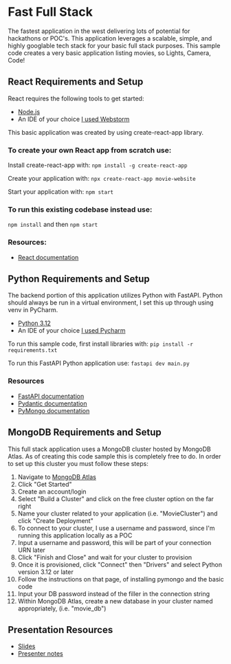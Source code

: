 # Fast Full Stack

The fastest application in the west delivering lots of potential for hackathons or POC's.  This application leverages a 
scalable, simple, and highly googlable tech stack for your basic full stack purposes.  This sample code creates a very
basic application listing movies, so Lights, Camera, Code!

## React Requirements and Setup
React requires the following tools to get started:
* [Node.js](https://nodejs.org/en/download)
* An IDE of your choice [I used Webstorm](https://www.jetbrains.com/webstorm/download/?section=windows)

This basic application was created by using create-react-app library.

### To create your own React app from scratch use:
Install create-react-app with:
`npm install -g create-react-app` 

Create your application with:
`npx create-react-app movie-website`

Start your application with:
`npm start`

### To run this existing codebase instead use:
`npm install` and then `npm start`

### Resources:
* [React documentation](https://react.dev/learn)

## Python Requirements and Setup
The backend portion of this application utilizes Python with FastAPI.  Python should always be run in a virtual
environment, I set this up through using venv in PyCharm.
* [Python 3.12](https://www.python.org/downloads/)
* An IDE of your choice [I used Pycharm](https://www.jetbrains.com/pycharm/download/?section=windows)

To run this sample code, first install libraries with:
`pip install -r requirements.txt`

To run this FastAPI Python application use:
`fastapi dev main.py`

### Resources
* [FastAPI documentation](https://fastapi.tiangolo.com/tutorial/)
* [Pydantic documentation](https://docs.pydantic.dev/latest/)
* [PyMongo documentation](https://pymongo.readthedocs.io/en/stable/)

## MongoDB Requirements and Setup
This full stack application uses a MongoDB cluster hosted by MongoDB Atlas.  As of creating this code sample this is 
completely free to do.  In order to set up this cluster you must follow these steps:
1. Navigate to [MongoDB Atlas](https://www.mongodb.com/products/platform/atlas-database)
2. Click "Get Started"
3. Create an account/login
4. Select "Build a Cluster" and click on the free cluster option on the far right
5. Name your cluster related to your application (i.e. "MovieCluster") and click "Create Deployment"
6. To connect to your cluster, I use a username and password, since I'm running this application locally as a POC
7. Input a username and password, this will be part of your connection URN later
8. Click "Finish and Close" and wait for your cluster to provision
9. Once it is provisioned, click "Connect" then "Drivers" and select Python version 3.12 or later
10. Follow the instructions on that page, of installing pymongo and the basic code
11. Input your DB password instead of the filler in the connection string
12. Within MongoDB Atlas, create a new database in your cluster named appropriately, (i.e. "movie_db")

## Presentation Resources
* [Slides](https://docs.google.com/presentation/d/1ujdVEfQJuXHCuQd4HSCavdsayHlyjJenF2H9Eashvo4/edit?usp=sharing)
* [Presenter notes](https://docs.google.com/document/d/1c96FqZWzn7Vs8MXsOi2qt7AxDGYexiol8ifh0Kv9T8Q/edit?usp=sharing)